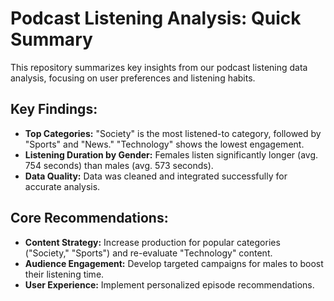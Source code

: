 
# Podcast Listening Analysis: Quick Summary

This repository summarizes key insights from our podcast listening data analysis, focusing on user preferences and listening habits.

## Key Findings:

* **Top Categories:** "Society" is the most listened-to category, followed by "Sports" and "News." "Technology" shows the lowest engagement.
* **Listening Duration by Gender:** Females listen significantly longer (avg. 754 seconds) than males (avg. 573 seconds).
* **Data Quality:** Data was cleaned and integrated successfully for accurate analysis.

## Core Recommendations:

* **Content Strategy:** Increase production for popular categories ("Society," "Sports") and re-evaluate "Technology" content.
* **Audience Engagement:** Develop targeted campaigns for males to boost their listening time.
* **User Experience:** Implement personalized episode recommendations.

